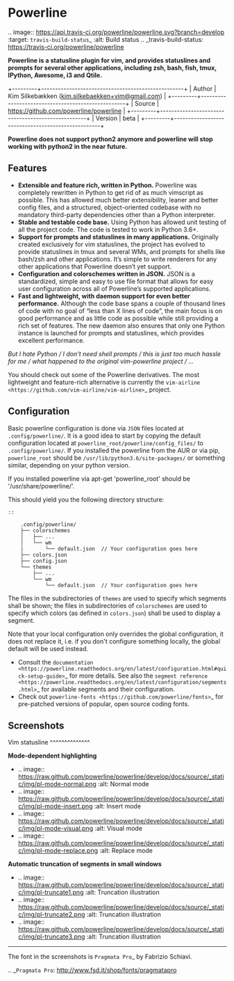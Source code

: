 Powerline
=========

.. image:: https://api.travis-ci.org/powerline/powerline.svg?branch=develop
   :target: `travis-build-status`_
   :alt: Build status
.. _travis-build-status: https://travis-ci.org/powerline/powerline

**Powerline is a statusline plugin for vim, and provides statuslines and 
prompts for several other applications, including zsh, bash, fish, tmux,
IPython, Awesome, i3 and Qtile.**

+---------+---------------------------------------------------+
| Author  | Kim Silkebækken (kim.silkebaekken+vim@gmail.com)  |
+---------+---------------------------------------------------+
| Source  | https://github.com/powerline/powerline            |
+---------+---------------------------------------------------+
| Version | beta                                              |
+---------+---------------------------------------------------+

**Powerline does not support python2 anymore and powerline will stop working with python2 in the near future.**

Features
--------

* **Extensible and feature rich, written in Python.** Powerline was 
  completely rewritten in Python to get rid of as much vimscript as 
  possible. This has allowed much better extensibility, leaner and better 
  config files, and a structured, object-oriented codebase with no mandatory
  third-party dependencies other than a Python interpreter.
* **Stable and testable code base.** Using Python has allowed unit testing 
  of all the project code. The code is tested to work in Python 3.6+.
* **Support for prompts and statuslines in many applications.** Originally 
  created exclusively for vim statuslines, the project has evolved to 
  provide statuslines in tmux and several WMs, and prompts for shells like 
  bash/zsh and other applications. It’s simple to write renderers for any 
  other applications that Powerline doesn’t yet support.
* **Configuration and colorschemes written in JSON.** JSON is 
  a standardized, simple and easy to use file format that allows for easy 
  user configuration across all of Powerline’s supported applications.
* **Fast and lightweight, with daemon support for even better performance.**
  Although the code base spans a couple of thousand lines of code with no 
  goal of “less than X lines of code”, the main focus is on good performance 
  and as little code as possible while still providing a rich set of 
  features. The new daemon also ensures that only one Python instance is 
  launched for prompts and statuslines, which provides excellent 
  performance.

*But I hate Python / I don’t need shell prompts / this is just too much 
hassle for me / what happened to the original vim-powerline project / …*

You should check out some of the Powerline derivatives. The most lightweight
and feature-rich alternative is currently the `vim-airline 
<https://github.com/vim-airline/vim-airline>`_ project.

Configuration
-------------

Basic powerline configuration is done via `JSON` files located at `.config/powerline/`. It is a good idea to start by copying the default configuration located at `powerline_root/powerline/config_files/` to `.config/powerline/`.
If you installed the powerline from the AUR or via pip, `powerline_root` should be `/usr/lib/python3.6/site-packages/` or something similar, depending on your python version.

If you installed powerline via apt-get 'powerline_root' should be '/usr/share/powerline/'.

This should yield you the following directory structure:

    ::

        .config/powerline/
        ├── colorschemes
        │   ├── ...
        │   └── wm
        |       └── default.json  // Your configuration goes here
        ├── colors.json
        ├── config.json
        └── themes
            ├── ...
            └── wm
                └── default.json  // Your configuration goes here



The files in the subdirectories of `themes` are used to specify which segments shall be shown; the files in subdirectories of `colorschemes` are used to specify which colors (as defined in `colors.json`) shall be used to display a segment.

Note that your local configuration only overrides the global configuration, it does not replace it, i.e. if you don't configure something locally, the global default will be used instead.

* Consult the `documentation <https://powerline.readthedocs.org/en/latest/configuration.html#quick-setup-guide>`_ for more details. See also the `segment reference <https://powerline.readthedocs.org/en/latest/configuration/segments.html>`_ for available segments and their configuration.
* Check out `powerline-fonts <https://github.com/powerline/fonts>`_ for 
  pre-patched versions of popular, open source coding fonts.

Screenshots
-----------

Vim statusline
^^^^^^^^^^^^^^

**Mode-dependent highlighting**

* .. image:: https://raw.github.com/powerline/powerline/develop/docs/source/_static/img/pl-mode-normal.png
     :alt: Normal mode
* .. image:: https://raw.github.com/powerline/powerline/develop/docs/source/_static/img/pl-mode-insert.png
     :alt: Insert mode
* .. image:: https://raw.github.com/powerline/powerline/develop/docs/source/_static/img/pl-mode-visual.png
     :alt: Visual mode
* .. image:: https://raw.github.com/powerline/powerline/develop/docs/source/_static/img/pl-mode-replace.png
     :alt: Replace mode

**Automatic truncation of segments in small windows**

* .. image:: https://raw.github.com/powerline/powerline/develop/docs/source/_static/img/pl-truncate1.png
     :alt: Truncation illustration
* .. image:: https://raw.github.com/powerline/powerline/develop/docs/source/_static/img/pl-truncate2.png
     :alt: Truncation illustration
* .. image:: https://raw.github.com/powerline/powerline/develop/docs/source/_static/img/pl-truncate3.png
     :alt: Truncation illustration

----

The font in the screenshots is `Pragmata Pro`_ by Fabrizio Schiavi.

.. _`Pragmata Pro`: http://www.fsd.it/shop/fonts/pragmatapro
